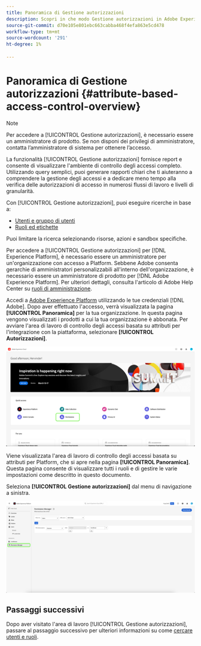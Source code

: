 ```yaml
---
title: Panoramica di Gestione autorizzazioni
description: Scopri in che modo Gestione autorizzazioni in Adobe Experience Platform può aiutarti a generare rapporti su più flussi di lavoro.
source-git-commit: d70e105e801ebc663cabba468f4efa863e5cd478
workflow-type: tm+mt
source-wordcount: '291'
ht-degree: 1%

---
```


# Panoramica di Gestione autorizzazioni {#attribute-based-access-control-overview}

>[!NOTE]
>
>Per accedere a [!UICONTROL Gestione autorizzazioni], è necessario essere un amministratore di prodotto. Se non disponi dei privilegi di amministratore, contatta l’amministratore di sistema per ottenere l’accesso.

La funzionalità [!UICONTROL Gestione autorizzazioni] fornisce report e consente di visualizzare l&#39;ambiente di controllo degli accessi completo. Utilizzando query semplici, puoi generare rapporti chiari che ti aiuteranno a comprendere la gestione degli accessi e a dedicare meno tempo alla verifica delle autorizzazioni di accesso in numerosi flussi di lavoro e livelli di granularità.

Con [!UICONTROL Gestione autorizzazioni], puoi eseguire ricerche in base a:

* [Utenti e gruppo di utenti](./permissions.md)
* [Ruoli ed etichette](./permissions.md)

Puoi limitare la ricerca selezionando risorse, azioni e sandbox specifiche.

Per accedere a [!UICONTROL Gestione autorizzazioni] per [!DNL Experience Platform], è necessario essere un amministratore per un&#39;organizzazione con accesso a Platform. Sebbene Adobe consenta gerarchie di amministratori personalizzabili all&#39;interno dell&#39;organizzazione, è necessario essere un amministratore di prodotto per [!DNL Adobe Experience Platform]. Per ulteriori dettagli, consulta l&#39;articolo di Adobe Help Center su [ruoli di amministrazione](https://helpx.adobe.com/it/enterprise/using/admin-roles.html).

Accedi a [Adobe Experience Platform](https://experience.adobe.com/) utilizzando le tue credenziali [!DNL Adobe].  Dopo aver effettuato l&#39;accesso, verrà visualizzata la pagina **[!UICONTROL Panoramica]** per la tua organizzazione. In questa pagina vengono visualizzati i prodotti a cui la tua organizzazione è abbonata. Per avviare l&#39;area di lavoro di controllo degli accessi basata su attributi per l&#39;integrazione con la piattaforma, selezionare **[!UICONTROL Autorizzazioni]**.

![Autorizzazioni evidenziate dalla panoramica di Adobe Experience Platform.](../../images/flac-ui/flac-select-product.png)

Viene visualizzata l&#39;area di lavoro di controllo degli accessi basata su attributi per Platform, che si apre nella pagina **[!UICONTROL Panoramica]**. Questa pagina consente di visualizzare tutti i ruoli e di gestire le varie impostazioni come descritto in questo documento.

Seleziona **[!UICONTROL Gestione autorizzazioni]** dal menu di navigazione a sinistra.

![Nella schermata di ricerca di Gestione autorizzazioni sono visualizzati i filtri disponibili.](../../images/permission-manager/permission-manager.png)

## Passaggi successivi

Dopo aver visitato l&#39;area di lavoro [!UICONTROL Gestione autorizzazioni], passare al passaggio successivo per ulteriori informazioni su come [cercare utenti e ruoli](./permissions.md).
